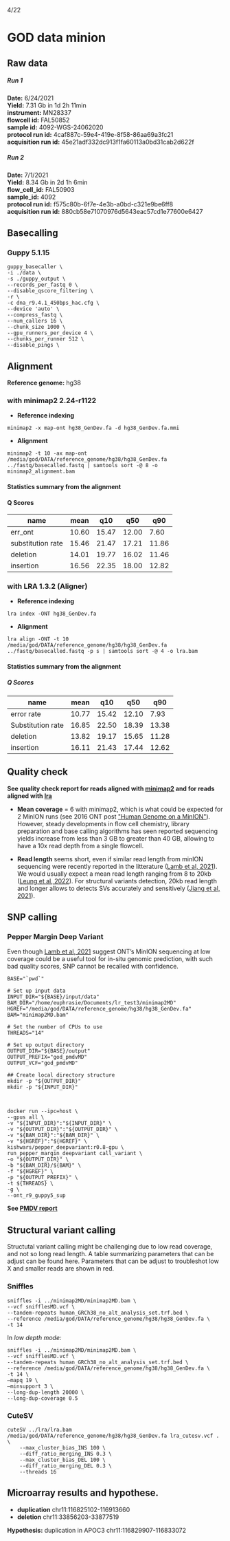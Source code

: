 4/22
# GOD data minion 
## Raw data 

##### Run 1   
**Date:** 6/24/2021    
**Yield:** 7.31 Gb in 1d 2h 11min   
**instrument:** MN28337   
**flowcell id:** FAL50852   
**sample id:** 4092-WGS-24062020   
**protocol run id:** 4caf887c-59e4-419e-8f58-86aa69a3fc21   
**acquisition run id:** 45e21adf332dc913f1fa60113a0bd31cab2d622f   




##### Run 2  
**Date:** 7/1/2021   
**Yield:** 8.34 Gb in 2d 1h 6min   
**flow_cell\_id:** FAL50903   
**sample_id:** 4092   
**protocol run id:** f575c80b-6f7e-4e3b-a0bd-c321e9be6ff8   
**acquisition run id:** 880cb58e71070976d5643eac57cd1e77600e6427   




## Basecalling 
### Guppy 5.1.15
```
guppy_basecaller \
-i ./data \
-s ./guppy_output \
--records_per_fastq 0 \
--disable_qscore_filtering \
-r \
-c dna_r9.4.1_450bps_hac.cfg \
--device 'auto' \
--compress_fastq \
--num_callers 16 \
--chunk_size 1000 \
--gpu_runners_per_device 4 \
--chunks_per_runner 512 \
--disable_pings \
```


## Alignment 

**Reference genome:** hg38
### with minimap2 2.24-r1122
- **Reference indexing**   
```
minimap2 -x map-ont hg38_GenDev.fa -d hg38_GenDev.fa.mmi
```
- **Alignment**    
```
minimap2 -t 10 -ax map-ont /media/god/DATA/reference_genome/hg38/hg38_GenDev.fa ../fastq/basecalled.fastq | samtools sort -@ 8 -o minimap2_alignment.bam
```

#### Statistics summary from the alignment
#### Q Scores

| name    | mean  | q10   | q50   | q90   |
|---------|-------|-------|-------|-------|
| err_ont | 10.60 | 15.47 | 12.00 | 7.60  |
| substitution rate | 15.46 | 21.47 | 17.21 | 11.86 |
| deletion     | 14.01 | 19.77 | 16.02 | 11.46 |
| insertion     | 16.56 | 22.35 | 18.00 | 12.82 |

### with LRA 1.3.2 (Aligner)
- **Reference indexing**   
```
lra index -ONT hg38_GenDev.fa
```

- **Alignment**   
```
lra align -ONT -t 10 /media/god/DATA/reference_genome/hg38/hg38_GenDev.fa ../fastq/basecalled.fastq -p s | samtools sort -@ 4 -o lra.bam
```

#### Statistics summary from the alignment
##### Q Scores
| name    | mean  | q10   | q50   | q90   |
|---------|-------|-------|-------|-------|
| error rate | 10.77 | 15.42 | 12.10 | 7.93  |
| Substitution rate    | 16.85 | 22.50 | 18.39 | 13.38 |
| deletion     | 13.82 | 19.17 | 15.65 | 11.28 |
| insertion     | 16.11 | 21.43 | 17.44 | 12.62 |


## Quality check 
**See quality check report for reads aligned with [minimap2](https://htmlpreview.github.io/?https://github.com/ziphra/long_reads/blob/main/files/mmiQC.html) and for reads aligned with [lra](https://htmlpreview.github.io/?https://github.com/ziphra/long_reads/blob/main/files/lraQC.html)**

- **Mean coverage** = 6 with minimap2, which is what could be expected for 2 MinION runs (see 2016 ONT post ["Human Genome on a MinION"](https://nanoporetech.com/about-us/news/human-genome-minion)). However, steady developments in flow cell chemistry, library preparation and base calling algorithms has seen reported sequencing yields increase from less than 3 GB to greater than 40 GB, allowing to have a 10x read depth from a single flowcell. 

- **Read length** seems short, even if similar read length from minION sequencing were recently reported in the litterature ([Lamb et al, 2021](https://doi.org/10.1371/journal.pone.0261274)). We would usually expect a mean read length ranging from 8 to 20kb ([Leung et al, 2022](https://www.nature.com/articles/s41598-022-08576-4)). For structural variants detection, 20kb read length and longer allows to detects SVs accurately and sensitively ([Jiang et al, 2021](https://doi.org/10.1186/s12859‐021‐04422‐y)).



## SNP calling 
### Pepper Margin Deep Variant
Even though [Lamb et al, 2021](https://doi.org/10.1371/journal.pone.0261274) suggest ONT’s MinION sequencing at low coverage could be a useful tool for in-situ genomic prediction, with such bad quality scores, SNP cannot be recalled with confidence. 

```
BASE="`pwd`"

# Set up input data
INPUT_DIR="${BASE}/input/data"
BAM_DIR="/home/euphrasie/Documents/lr_test3/minimap2MD"
HGREF="/media/god/DATA/reference_genome/hg38/hg38_GenDev.fa"
BAM="minimap2MD.bam"

# Set the number of CPUs to use
THREADS="14"

# Set up output directory
OUTPUT_DIR="${BASE}/output"
OUTPUT_PREFIX="god_pmdvMD"
OUTPUT_VCF="god_pmdvMD"

## Create local directory structure
mkdir -p "${OUTPUT_DIR}"
mkdir -p "${INPUT_DIR}"



docker run --ipc=host \
--gpus all \
-v "${INPUT_DIR}":"${INPUT_DIR}" \
-v "${OUTPUT_DIR}":"${OUTPUT_DIR}" \
-v "${BAM_DIR}":"${BAM_DIR}" \
-v "${HGREF}":"${HGREF}" \
kishwars/pepper_deepvariant:r0.8-gpu \
run_pepper_margin_deepvariant call_variant \
-o "${OUTPUT_DIR}" \
-b "${BAM_DIR}/${BAM}" \
-f "${HGREF}" \
-p "${OUTPUT_PREFIX}" \
-t ${THREADS} \
-g \
--ont_r9_guppy5_sup
```

**See [PMDV report](https://htmlpreview.github.io/?https://github.com/ziphra/long_reads/blob/main/files/pmdvQC.html)**


## Structural variant calling 
Structutal variant calling might be challenging due to low read coverage, and not so long read length. 
A table summarizing parameters that can be adjust can be found here. Parameters that can be adjust to troubleshot low X and smaller reads are shown in red. 

### Sniffles 
```
sniffles -i ../minimap2MD/minimap2MD.bam \
--vcf snifflesMD.vcf \
--tandem-repeats human_GRCh38_no_alt_analysis_set.trf.bed \
--reference /media/god/DATA/reference_genome/hg38/hg38_GenDev.fa \
-t 14 
```

In *low depth mode:*

```
sniffles -i ../minimap2MD/minimap2MD.bam \
--vcf snifflesMD.vcf \
--tandem-repeats human_GRCh38_no_alt_analysis_set.trf.bed \
--reference /media/god/DATA/reference_genome/hg38/hg38_GenDev.fa \
-t 14 \
—mapq 19 \
—minsupport 3 \
--long-dup-length 20000 \
--long-dup-coverage 0.5
```

### CuteSV
```
cuteSV ../lra/lra.bam /media/god/DATA/reference_genome/hg38/hg38_GenDev.fa lra_cutesv.vcf . \
    --max_cluster_bias_INS 100 \
    --diff_ratio_merging_INS 0.3 \
    --max_cluster_bias_DEL 100 \
    --diff_ratio_merging_DEL 0.3 \
    --threads 16
```


## Microarray results and hypothese.
- **duplication**    chr11:116825102-116913660
- **deletion**    chr11:33856203-33877519

**Hypothesis:** duplication in APOC3 chr11:116829907-116833072


